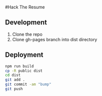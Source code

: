 #Hack The Resume

## Development

1. Clone the repo
2. Clone gh-pages branch into dist directory

## Deployment

```bash
npm run build
cp -R public dist
cd dist
git add .
git commit -am "bump"
git push
```